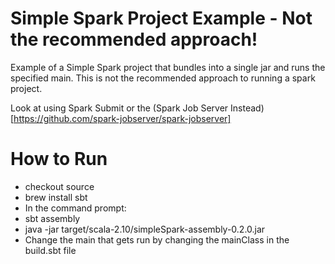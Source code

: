 Simple Spark Project Example - Not the recommended approach!
========================================================

Example of a Simple Spark project that bundles into a single jar and runs the specified main. This is not the recommended approach to running a spark project. 

Look at using Spark Submit or the (Spark Job Server Instead)[https://github.com/spark-jobserver/spark-jobserver]

How to Run
==========

* checkout source
* brew install sbt
* In the command prompt: 
* sbt assembly
* java -jar target/scala-2.10/simpleSpark-assembly-0.2.0.jar 
* Change the main that gets run by changing the mainClass in the build.sbt file 

